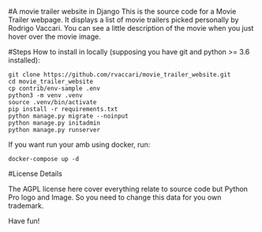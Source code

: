 #A movie trailer website in Django
This is the source code for a Movie Trailer webpage. It displays a list of movie trailers picked personally by Rodrigo Vaccari. You can see a little description of the movie when you just hover over the movie image.

#Steps
How to install in locally (supposing you have git and python >= 3.6 installed):

```console
git clone https://github.com/rvaccari/movie_trailer_website.git
cd movie_trailer_website
cp contrib/env-sample .env
python3 -m venv .venv
source .venv/bin/activate
pip install -r requirements.txt
python manage.py migrate --noinput
python manage.py initadmin
python manage.py runserver
```

If you want run your amb using docker, run:
```
docker-compose up -d
```

#License Details

The AGPL license here cover everything relate to source code but Python Pro logo and Image.
So you need to change this data for you own trademark.


Have fun!
